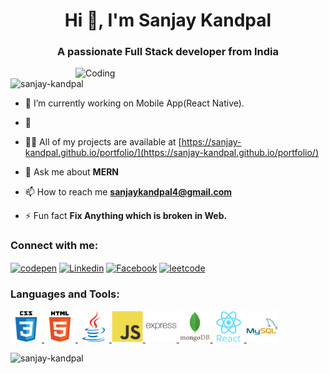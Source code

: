 <h1 align="center">Hi 👋, I'm Sanjay Kandpal</h1>
<h3 align="center">A passionate Full Stack developer from India</h3>

<img align="right" alt="Coding" width="400" src="https://dl.openseauserdata.com/cache/originImage/files/527a9783c28c70962773a73db797ea4d.gif">
<p align="left"> <img src="https://komarev.com/ghpvc/?username=sanjay-kandpal&label=Profile%20views&color=0e75b6&style=flat" alt="sanjay-kandpal" /> </p>

- 🔭 I’m currently working on Mobile App(React Native).

- 🌱 

- 👨‍💻 All of my projects are available at [https://sanjay-kandpal.github.io/portfolio/](https://sanjay-kandpal.github.io/portfolio/)

- 💬 Ask me about **MERN**

- 📫 How to reach me **sanjaykandpal4@gmail.com**

- ⚡ Fun fact **Fix Anything which is broken in Web.**

<h3 align="left">Connect with me:</h3>
<p align="left">
<a href="https://codepen.io/@sanjay-kandpal" target="blank" padding="0.3rem"><img align="center" src="https://raw.githubusercontent.com/rahuldkjain/github-profile-readme-generator/master/src/images/icons/Social/codepen.svg" alt="codepen" height="40" width="40"  /></a>
<a href="https://linkedin.com/in/sanjay kandpal" target="blank"><img align="center" src="https://raw.githubusercontent.com/rahuldkjain/github-profile-readme-generator/master/src/images/icons/Social/linked-in-alt.svg" alt="Linkedin" height="40" width="40" /></a>
<a href="https://fb.com/sanjay kandpal" target="blank"><img align="center" src="https://raw.githubusercontent.com/rahuldkjain/github-profile-readme-generator/master/src/images/icons/Social/facebook.svg" alt="Facebook" height="40" width="40" /></a>
<a href="https://leetcode.com/u/sanjaykandpal4/" target="blank"><img align="center" src="https://raw.githubusercontent.com/rahuldkjain/github-profile-readme-generator/master/src/images/icons/Social/leet-code.svg" alt="leetcode" height="40" width="40" /></a>
</p>

<h3 align="left">Languages and Tools:</h3>
<p align="left"> <a href="https://www.w3schools.com/css/" target="_blank" rel="noreferrer"> <img src="https://raw.githubusercontent.com/devicons/devicon/master/icons/css3/css3-original-wordmark.svg" alt="css3" width="50" height="50"/> </a><a href="https://www.w3.org/html/" target="_blank" rel="noreferrer"> <img src="https://raw.githubusercontent.com/devicons/devicon/master/icons/html5/html5-original-wordmark.svg" alt="html5" width="50" height="50"/> </a> <a href="https://www.java.com" target="_blank" rel="noreferrer"> <img src="https://raw.githubusercontent.com/devicons/devicon/master/icons/java/java-original.svg" alt="java" width="50" height="50"/> </a> <a href="https://developer.mozilla.org/en-US/docs/Web/JavaScript" target="_blank" rel="noreferrer"> <img src="https://raw.githubusercontent.com/devicons/devicon/master/icons/javascript/javascript-original.svg" alt="javascript" width="50" height="50"/> </a>
<a href="https://expressjs.com" target="_blank" rel="noreferrer"> <img src="https://raw.githubusercontent.com/devicons/devicon/master/icons/express/express-original-wordmark.svg" alt="express" width="50" height="50"/> </a>  
  <a href="https://www.mongodb.com/" target="_blank" rel="noreferrer"> <img src="https://raw.githubusercontent.com/devicons/devicon/master/icons/mongodb/mongodb-original-wordmark.svg" alt="mongodb" width="50" height="50"/> </a> <a href="https://reactjs.org/" target="_blank" rel="noreferrer"> <img src="https://raw.githubusercontent.com/devicons/devicon/master/icons/react/react-original-wordmark.svg" alt="react" width="50" height="50"/> </a> 
<a href="https://www.mysql.com/" target="_blank" rel="noreferrer"><img src="https://raw.githubusercontent.com/devicons/devicon/master/icons/mysql/mysql-original-wordmark.svg" alt="mysql" width="50" height="50" /></a>
</p>

<p><img align="left" src="https://github-readme-stats.vercel.app/api/top-langs?username=sanjay-kandpal&show_icons=true&locale=en&layout=compact" alt="sanjay-kandpal" /></p>

